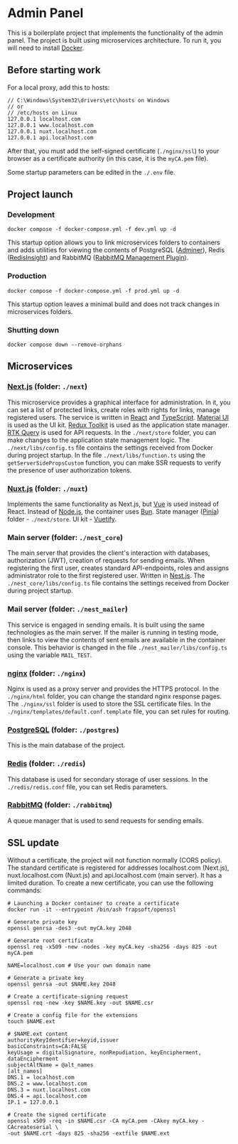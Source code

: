 # Admin Panel

This is a boilerplate project that implements the functionality of the admin panel.
The project is built using microservices architecture.
To run it, you will need to install [Docker](https://github.com/docker).

## Before starting work

For a local proxy, add this to hosts:

    // C:\Windows\System32\drivers\etc\hosts on Windows
    // or
    // /etc/hosts on Linux
    127.0.0.1 localhost.com
    127.0.0.1 www.localhost.com
    127.0.0.1 nuxt.localhost.com
    127.0.0.1 api.localhost.com

After that, you must add the self-signed certificate (```./nginx/ssl```) to your browser as a certificate authority (in this case, it is the ```myCA.pem``` file).

Some startup parameters can be edited in the ```./.env``` file.

## Project launch

### Development

    docker compose -f docker-compose.yml -f dev.yml up -d

This startup option allows you to link microservices folders to containers and adds utilities for viewing the contents of PostgreSQL ([Adminer](https://github.com/vrana/adminer)), Redis ([RedisInsight](https://github.com/RedisInsight/RedisInsight)) and RabbitMQ ([RabbitMQ Management Plugin](https://github.com/rabbitmq/rabbitmq-management)).

### Production

    docker compose -f docker-compose.yml -f prod.yml up -d

This startup option leaves a minimal build and does not track changes in microservices folders.

### Shutting down

    docker compose down --remove-orphans

## Microservices

### [Next.js](https://github.com/vercel/next.js) (folder: ```./next```)

This microservice provides a graphical interface for administration.
In it, you can set a list of protected links, create roles with rights for links, manage registered users.
The service is written in [React](https://github.com/facebook/react) and [TypeScript](https://github.com/microsoft/TypeScript).
[Material UI](https://github.com/mui/material-ui) is used as the UI kit.
[Redux Toolkit](https://github.com/reduxjs/redux-toolkit) is used as the application state manager.
[RTK Query](https://github.com/rtk-incubator/rtk-query) is used for API requests.
In the ```./next/store``` folder, you can make changes to the application state management logic.
The ```./next/libs/config.ts``` file contains the settings received from Docker during project startup.
In the file ```./next/libs/function.ts``` using the ```getServerSidePropsCustom``` function, you can make SSR requests to verify the presence of user authorization tokens.

### [Nuxt.js](https://github.com/nuxt/nuxt) (folder: ```./nuxt```)

Implements the same functionality as Next.js, but [Vue](https://github.com/vuejs/core) is used instead of React.
Instead of [Node.js](https://github.com/nodejs), the container uses [Bun](https://github.com/oven-sh/bun).
State manager ([Pinia](https://github.com/vuejs/pinia)) folder - ```./next/store```.
UI kit - [Vuetify](https://github.com/vuetifyjs/vuetify).

### Main server (folder: ```./nest_core```)

The main server that provides the client's interaction with databases, authorization (JWT), creation of requests for sending emails.
When registering the first user, creates standard API-endpoints, roles and assigns administrator role to the first registered user.
Written in [Nest.js](https://github.com/nestjs/nest).
The ```./nest_core/libs/config.ts``` file contains the settings received from Docker during project startup.

### Mail server (folder: ```./nest_mailer```)

This service is engaged in sending emails.
It is built using the same technologies as the main server.
If the mailer is running in testing mode, then links to view the contents of sent emails are available in the container console.
This behavior is changed in the file ```./nest_mailer/libs/config.ts``` using the variable ```MAIL_TEST```.

### [nginx](https://github.com/nginx/agent) (folder: ```./nginx```)

Nginx is used as a proxy server and provides the HTTPS protocol.
In the ```./nginx/html``` folder, you can change the standard nginx response pages.
The ```./nginx/ssl``` folder is used to store the SSL certificate files.
In the ```./nginx/templates/default.conf.template``` file, you can set rules for routing.

### [PostgreSQL](https://github.com/postgres/postgres) (folder: ```./postgres```)

This is the main database of the project.

### [Redis](https://github.com/redis/redis) (folder: ```./redis```)

This database is used for secondary storage of user sessions.
In the ```./redis/redis.conf``` file, you can set Redis parameters.

### [RabbitMQ](https://github.com/rabbitmq/rabbitmq-tutorials) (folder: ```./rabbitmq```)

A queue manager that is used to send requests for sending emails.

## SSL update

Without a certificate, the project will not function normally (CORS policy).
The standard certificate is registered for addresses localhost.com (Next.js), nuxt.localhost.com (Nuxt.js) and api.localhost.com (main server).
It has a limited duration.
To create a new certificate, you can use the following commands:

    # Launching a Docker container to create a certificate
    docker run -it --entrypoint /bin/ash frapsoft/openssl

    # Generate private key
    openssl genrsa -des3 -out myCA.key 2048

    # Generate root certificate
    openssl req -x509 -new -nodes -key myCA.key -sha256 -days 825 -out myCA.pem

    NAME=localhost.com # Use your own domain name

    # Generate a private key
    openssl genrsa -out $NAME.key 2048

    # Create a certificate-signing request
    openssl req -new -key $NAME.key -out $NAME.csr

    # Create a config file for the extensions
    touch $NAME.ext

    # $NAME.ext content
    authorityKeyIdentifier=keyid,issuer
    basicConstraints=CA:FALSE
    keyUsage = digitalSignature, nonRepudiation, keyEncipherment, dataEncipherment
    subjectAltName = @alt_names
    [alt_names]
    DNS.1 = localhost.com
    DNS.2 = www.localhost.com
    DNS.3 = nuxt.localhost.com
    DNS.4 = api.localhost.com
    IP.1 = 127.0.0.1

    # Create the signed certificate
    openssl x509 -req -in $NAME.csr -CA myCA.pem -CAkey myCA.key -CAcreateserial \
    -out $NAME.crt -days 825 -sha256 -extfile $NAME.ext